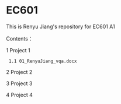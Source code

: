 # EC601
This is Renyu Jiang's repository for EC601 A1

Contents：

1 Project 1 
     
     1.1 01_RenyuJiang_vqa.docx

2 Project 2

3 Project 3

4 Project 4
